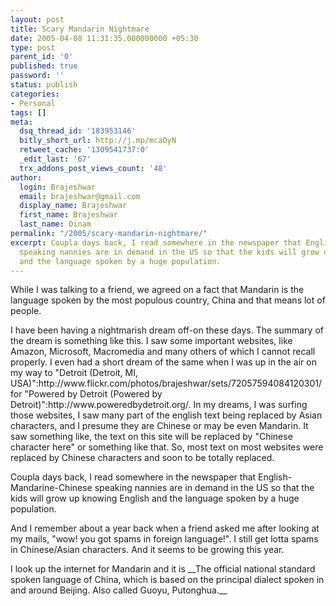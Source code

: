 ```yaml
---
layout: post
title: Scary Mandarin Nightmare
date: 2005-04-08 11:31:35.000000000 +05:30
type: post
parent_id: '0'
published: true
password: ''
status: publish
categories:
- Personal
tags: []
meta:
  dsq_thread_id: '183953146'
  bitly_short_url: http://j.mp/mcaOyN
  retweet_cache: '1309541737:0'
  _edit_last: '67'
  trx_addons_post_views_count: '48'
author:
  login: Brajeshwar
  email: brajeshwar@gmail.com
  display_name: Brajeshwar
  first_name: Brajeshwar
  last_name: Oinam
permalink: "/2005/scary-mandarin-nightmare/"
excerpt: Coupla days back, I read somewhere in the newspaper that English-Mandarine-Chinese
  speaking nannies are in demand in the US so that the kids will grow up knowing English
  and the language spoken by a huge population.
---
```

<p>While I was talking to a friend, we agreed on a fact that Mandarin is the language spoken by the most populous country, China and that means lot of people.</p>
<p>I have been having a nightmarish dream off-on these days. The summary of the dream is something like this. I saw some important websites, like Amazon, Microsoft, Macromedia and many others of which I cannot recall properly. I even had a short dream of the same when I was up in the air on my way to "Detroit (Detroit, MI, USA)":http://www.flickr.com/photos/brajeshwar/sets/72057594084120301/ for "Powered by Detroit (Powered by Detroit)":http://www.poweredbydetroit.org/. In my dreams, I was surfing those websites, I saw many part of the english text being replaced by Asian characters, and I presume they are Chinese or may be even Mandarin. It saw something like, the text on this site will be replaced by "Chinese character here" or something like that. So, most text on most websites were replaced by Chinese characters and soon to be totally replaced.</p>
<p>Coupla days back, I read somewhere in the newspaper that English-Mandarine-Chinese speaking nannies are in demand in the US so that the kids will grow up knowing English and the language spoken by a huge population.</p>
<p>And I remember about a year back when a friend asked me after looking at my mails, "wow! you got spams in foreign language!". I still get lotta spams in Chinese/Asian characters. And it seems to be growing this year.</p>
<p>I look up the internet for Mandarin and it is __The official national standard spoken language of China, which is based on the principal dialect spoken in and around Beijing. Also called Guoyu, Putonghua.__</p>
